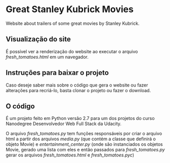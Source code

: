 # **Great Stanley Kubrick Movies**
Website about trailers of some great movies by Stanley Kubrick.

## Visualização do site
É possível ver a renderização do website ao executar o arquivo *fresh_tomatoes.html* em um navegador.

## Instruções para baixar o projeto
Caso deseje saber mais sobre o código que gera o website ou fazer alterações para recriá-lo, basta clonar o projeto ou fazer o download.

## O código
É um projeto feito em Python versão 2.7 para um dos projetos do curso Nanodegree Desenvolvedor Web Full Stack da Udacity.

O arquivo *fresh_tomatoes.py* tem funções responsáveis por criar o arquivo html a partir dos arquivos *media.py* (que contém a classe que definirá o objeto Movie) e *entertainment_center.py* (onde são instanciados os objetos Movie, gerado uma lista com eles e então passados para *fresh_tomatoes.py* gerar os arquivos *fresh_tomatoes.html* e *fresh_tomatoes.pyc*)
